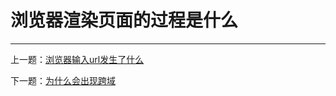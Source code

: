 # 浏览器渲染页面的过程是什么



---

上一题：[浏览器输入url发生了什么](https://github.com/tolerance-go/keep-learning/blob/master/output/前端/http(s)/浏览器输入url发生了什么.md)

下一题：[为什么会出现跨域](https://github.com/tolerance-go/keep-learning/blob/master/output/前端/代理/跨域/为什么会出现跨域.md)
